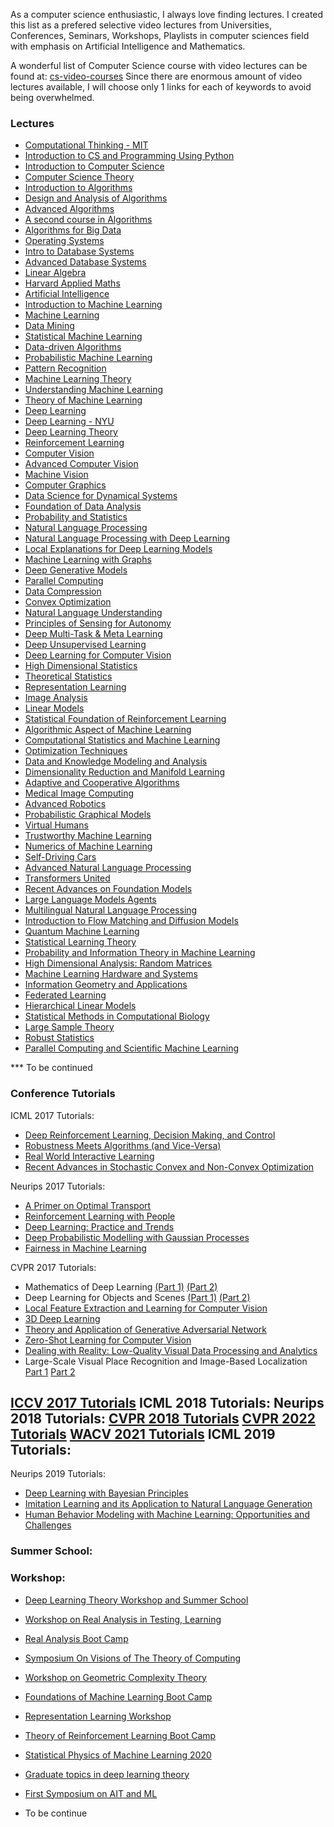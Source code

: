 As a computer science enthusiastic, I always love finding lectures. I created this list as a prefered selective video lectures from Universities, Conferences, Seminars, Workshops, Playlists in computer sciences field with emphasis on Artificial Intelligence and Mathematics.

A wonderful list of Computer Science course with video lectures can be found at: [cs-video-courses](https://github.com/Developer-Y/cs-video-courses)
Since there are enormous amount of video lectures available, I will choose only 1 links for each of keywords to avoid being overwhelmed.

### Lectures
- [Computational Thinking - MIT](https://www.youtube.com/playlist?list=PLP8iPy9hna6T56GkMHEdSrjCCheNuEwI0)
- [Introduction to CS and Programming Using Python](https://www.youtube.com/playlist?list=PLUl4u3cNGP62A-ynp6v6-LGBCzeH3VAQB)
- [Introduction to Computer Science](https://www.youtube.com/playlist?list=PLoROMvodv4rPzLcXBhbCFt8ahPrQGFSmN)
- [Computer Science Theory](https://www.youtube.com/playlist?list=PLSpnclqYnfQ7mQeJnjV1PU5n6kulukeuq)
- [Introduction to Algorithms](https://www.youtube.com/playlist?list=PLUl4u3cNGP63EdVPNLG3ToM6LaEUuStEY)
- [Design and Analysis of Algorithms](https://www.youtube.com/playlist?list=PLUl4u3cNGP6317WaSNfmCvGym2ucw3oGp)
- [Advanced Algorithms](https://www.youtube.com/playlist?list=PL2SOU6wwxB0uP4rJgf5ayhHWgw7akUWSf)
- [A second course in Algorithms](https://www.youtube.com/playlist?list=PLEGCF-WLh2RJh2yDxlJJjnKswWdoO8gAc)
- [Algorithms for Big Data](https://courses.grainger.illinois.edu/cs498abd/fa2020/schedule.html)
- [Operating Systems](https://www.youtube.com/playlist?list=PLacuG5pysFbB2_z9EkSfQIjq3yNzy8igs)
- [Intro to Database Systems](https://www.youtube.com/playlist?list=PLSE8ODhjZXjaKScG3l0nuOiDTTqpfnWFf)
- [Advanced Database Systems](https://www.youtube.com/playlist?list=PLSE8ODhjZXjYgTIlqf4Dy9KQpQ7kn1Tl0)
- [Linear Algebra](https://www.youtube.com/playlist?list=PL54Pt_mZzBqinpMAO6-o1vEzZzzPKx57c)
- [Harvard Applied Maths](https://www.youtube.com/playlist?list=PL43IQ71lgJytIqhiJ6v5lNswFKeQ9952K)
- [Artificial Intelligence](https://www.youtube.com/playlist?list=PLp8QV47qJEg7WWVg_5eOECzVPpy23UjJz)
- [Introduction to Machine Learning](https://scs.hosted.panopto.com/Panopto/Pages/Sessions/List.aspx#folderID="d5bf275d-ff88-4bf6-a865-b065010f55c2"&view=0&page=0&maxResults=50)
- [Machine Learning](https://www.youtube.com/playlist?list=PLoROMvodv4rNyWOpJg_Yh4NSqI4Z4vOYy)
- [Data Mining](https://www.youtube.com/playlist?list=PLbuogVdPnkCrnLNqZPnTuG_s19TNDoad0)
- [Statistical Machine Learning](https://www.youtube.com/playlist?list=PL05umP7R6ij2XCvrRzLokX6EoHWaGA2cC)
- [Data-driven Algorithms](https://www.youtube.com/playlist?list=PLuz4CTPOUNi4Dz6zBPypcI8I3oJUjFKk4)
- [Probabilistic Machine Learning](https://www.youtube.com/playlist?list=PL05umP7R6ij2YE8rRJSb-olDNbntAQ_Bx)
- [Pattern Recognition](https://www.youtube.com/playlist?list=PLN_qg0-2-0SxQ2vlXxlZVMKkt4gI1YYP8)
- [Machine Learning Theory](https://www.youtube.com/playlist?list=PLoROMvodv4rP8nAmISxFINlGKSK4rbLKh)
- [Understanding Machine Learning](https://www.youtube.com/playlist?list=PLPW2keNyw-usgvmR7FTQ3ZRjfLs5jT4BO)
- [Theory of Machine Learning](https://www.youtube.com/playlist?list=PLN_qg0-2-0SxKyZLv_FotPDED5ET_rQmo)
- [Deep Learning](https://www.youtube.com/playlist?list=PLp-0K3kfddPxUJzAW0KxNNjGiK_hISFas)
- [Deep Learning - NYU](https://www.youtube.com/playlist?list=PLLHTzKZzVU9e6xUfG10TkTWApKSZCzuBI)
- [Deep Learning Theory](https://www.youtube.com/playlist?list=PL2mB9GGlueJj_FNjJ8RWgz4Nc_hCSXfMU)
- [Reinforcement Learning](https://www.youtube.com/playlist?list=PLoROMvodv4rN4wG6Nk6sNpTEbuOSosZdX)
- [Computer Vision](https://www.youtube.com/playlist?list=PLd3hlSJsX_InWyCQtwqQ7y6KnwhxNCgRf)
- [Advanced Computer Vision](https://www.youtube.com/playlist?list=PLd3hlSJsX_IlSr0ua4v8WQezazAMXEJE4)
- [Machine Vision](https://www.youtube.com/playlist?list=PLUl4u3cNGP63pfpS1gV5P9tDxxL_e4W8O)
- [Computer Graphics](https://www.youtube.com/playlist?list=PL9_jI1bdZmz2emSh0UQ5iOdT2xRHFHL7E)
- [Data Science for Dynamical Systems](https://www.youtube.com/@DataScience4DynamicalSystems/playlists)
- [Foundation of Data Analysis](https://www.youtube.com/playlist?list=PLbuogVdPnkCqB1sx1eheVmLtp2EN7osYt)
- [Probability and Statistics](https://www.youtube.com/playlist?list=PLbuogVdPnkCpeVcOLv7QEZT1E55qdUKpn)
- [Natural Language Processing](https://www.youtube.com/playlist?list=PLbuogVdPnkCoHnF6snBYzLEdvmhbC6DmE)
- [Natural Language Processing with Deep Learning](https://www.youtube.com/playlist?list=PLoROMvodv4rOaMFbaqxPDoLWjDaRAdP9D)
- [Local Explanations for Deep Learning Models](https://www.youtube.com/playlist?list=PLbuogVdPnkCoto690B1eTReTznuSC9qYX)
- [Machine Learning with Graphs](https://www.youtube.com/playlist?list=PLoROMvodv4rPLKxIpqhjhPgdQy7imNkDn)
- [Deep Generative Models](https://www.youtube.com/playlist?list=PLoROMvodv4rPOWA-omMM6STXaWW4FvJT8)
- [Parallel Computing](https://www.youtube.com/playlist?list=PLoROMvodv4rMp7MTFr4hQsDEcX7Bx6Odp)
- [Data Compression](https://www.youtube.com/playlist?list=PLoROMvodv4rPj4uhbgUAaEKwNNak8xgkz)
- [Convex Optimization](https://www.youtube.com/playlist?list=PLTN4aNO9NiB5VxYILKPBXoy9g1tUqmnBx)
- [Natural Language Understanding](https://www.youtube.com/playlist?list=PLoROMvodv4rOwvldxftJTmoR3kRcWkJBp)
- [Principles of Sensing for Autonomy](https://www.youtube.com/playlist?list=PLoROMvodv4rOhE007XQu707Dy52qXiZGV)
- [Deep Multi-Task & Meta Learning](https://www.youtube.com/playlist?list=PLoROMvodv4rNjRoawgt72BBNwL2V7doGI)
- [Deep Unsupervised Learning](https://www.youtube.com/playlist?list=PLwRJQ4m4UJjPIvv4kgBkvu_uygrV3ut_U)
- [Deep Learning for Computer Vision](https://www.youtube.com/playlist?list=PL5-TkQAfAZFbzxjBHtzdVCWE0Zbhomg7r)
- [High Dimensional Statistics](https://www.youtube.com/playlist?list=PLN_qg0-2-0Sy-nbvOCLgt6uIQsOnmG-iV)
- [Theoretical Statistics](https://www.youtube.com/playlist?list=PLN_qg0-2-0SwfzKyD47bMBmwJnKeezZCW)
- [Representation Learning](https://www.youtube.com/playlist?list=PL3mKiGE4zNJJ83K4c3IBka6eYfe6v71dS)
- [Image Analysis](https://www.youtube.com/playlist?list=PLuRaSnb3n4kSgSV35vTPDRBH81YgnF3Dd)
- [Linear Models](https://www.youtube.com/playlist?list=PLN_qg0-2-0SzrzpEoojAa4anJdaKa49GM)
- [Statistical Foundation of Reinforcement Learning](https://www.youtube.com/playlist?list=PLTN4aNO9NiB5X8HkOBTkIfZ8VFSLH1W8W)
- [Algorithmic Aspect of Machine Learning](https://www.youtube.com/playlist?list=PLB3sDpSRdrOvI1hYXNsa6Lety7K8FhPpx)
- [Computational Statistics and Machine Learning](https://www.youtube.com/playlist?list=PLZBswPA7UFR8pUkCNPgoaT0diXyX6b_e9)
- [Optimization Techniques](https://www.youtube.com/playlist?list=PLPrxGIUWsqP3ZBM4Zy5YqfCh1BqM5sJov)
- [Data and Knowledge Modeling and Analysis](https://www.youtube.com/playlist?list=PLPrxGIUWsqP2BuHVYpuYT-zUFyx234qqq)
- [Dimensionality Reduction and Manifold Learning](https://www.youtube.com/playlist?list=PLPrxGIUWsqP3MNmrqbarg-FbMW88_fzsp)
- [Adaptive and Cooperative Algorithms](https://www.youtube.com/playlist?list=PLPrxGIUWsqP2bR-H5mEw8EMYByeaQklOI)
- [Medical Image Computing](https://www.youtube.com/playlist?list=PLd3hlSJsX_IkrRa_MTEsSVWc0zxHbjx9z)
- [Advanced Robotics](https://www.youtube.com/playlist?list=PLwRJQ4m4UJjNBPJdt8WamRAt4XKc639wF)
- [Probabilistic Graphical Models](https://www.youtube.com/playlist?list=PLoZgVqqHOumTqxIhcdcpOAJOOimrRCGZn)
- [Virtual Humans](https://www.youtube.com/playlist?list=PL05umP7R6ij13it8Rptqo7lycHozvzCJn)
- [Trustworthy Machine Learning](https://www.youtube.com/playlist?list=PL05umP7R6ij0FDHxle4CQLkzOfN-PAt7b)
- [Numerics of Machine Learning](https://www.youtube.com/playlist?list=PL05umP7R6ij2lwDdj7IkuHoP9vHlEcH0s)
- [Self-Driving Cars](https://www.youtube.com/playlist?list=PL05umP7R6ij321zzKXK6XCQXAaaYjQbzr)
- [Advanced Natural Language Processing](https://www.youtube.com/playlist?list=PL8PYTP1V4I8D4BeyjwWczukWq9d8PNyZp)
- [Transformers United](https://www.youtube.com/playlist?list=PLoROMvodv4rNiJRchCzutFw5ItR_Z27CM)
- [Recent Advances on Foundation Models](https://cs.uwaterloo.ca/~wenhuche/teaching/cs886/)
- [Large Language Models Agents](https://www.youtube.com/playlist?list=PLS01nW3RtgopsNLeM936V4TNSsvvVglLc)
- [Multilingual Natural Language Processing](https://www.youtube.com/playlist?list=PL8PYTP1V4I8CHhppU6n1Q9-04m96D9gt5)
- [Introduction to Flow Matching and Diffusion Models](https://diffusion.csail.mit.edu)
- [Quantum Machine Learning](https://www.youtube.com/playlist?list=PLOFEBzvs-VvqJwybFxkTiDzhf5E11p8BI)
- [Statistical Learning Theory](https://www.youtube.com/playlist?list=PLyGKBDfnk-iB4Xz_EAJNEgGF5I-6OzRNI)
- [Probability and Information Theory in Machine Learning](https://mediaspace.wisc.edu/channel/CS_ECE%2B561%2B-%2BProbability%2Band%2BInfo%2BTheory%2Bin%2BMachine%2BLearning/191748913)
- [High Dimensional Analysis: Random Matrices](https://www.youtube.com/playlist?list=PLY11JnnnTUCabY4nc0hKptrd5qEWtLoo2)
- [Machine Learning Hardware and Systems](https://www.youtube.com/playlist?list=PL0mFAhrXqy9CuopJhAB8GVu_Oy7J0ery6)
- [Information Geometry and Applications](https://www.youtube.com/playlist?list=PLHZhjPByiV3L94AeJ9FcK1yrnRDOt3Vit)
- [Federated Learning](https://www.youtube.com/playlist?list=PLrbn2dGrLJK9rB05BObJGIcZP-g2nR28Y)
- [Hierarchical Linear Models](https://www.youtube.com/playlist?list=PLAYxx7zX5F1O2HbRr4gORnscbM9EszYbK)
- [Statistical Methods in Computational Biology](https://www.youtube.com/playlist?list=PLAYxx7zX5F1PieIIeSFc7asuKWRYm6nGy)
- [Large Sample Theory](https://www.youtube.com/playlist?list=PLAYxx7zX5F1P5GG-9U8eJPL_MIsl1_8Zh)
- [Robust Statistics](https://www.stat.berkeley.edu/~jsteinhardt/stat240/index.html)
- [Parallel Computing and Scientific Machine Learning](https://www.youtube.com/playlist?list=PLCAl7tjCwWyGjdzOOnlbGnVNZk0kB8VSa)
  
*** To be continued
### Conference Tutorials

ICML 2017 Tutorials:
- [Deep Reinforcement Learning, Decision Making, and Control](https://vimeo.com/240428644)
- [Robustness Meets Algorithms (and Vice-Versa)](https://www.youtube.com/watch?v=5KLhaAqIHpY)
- [Real World Interactive Learning](https://vimeo.com/240429210)
- [Recent Advances in Stochastic Convex and Non-Convex Optimization](https://www.youtube.com/watch?v=jPjhiaeYruQ)

Neurips 2017 Tutorials:
- [A Primer on Optimal Transport](https://vimeo.com/248504509)
- [Reinforcement Learning with People](https://www.youtube.com/watch?v=TqT9nIx27Eg)
- [Deep Learning: Practice and Trends](https://www.youtube.com/watch?v=42naw5u8ouA)
- [Deep Probabilistic Modelling with Gaussian Processes](https://www.youtube.com/watch?v=RAiPlfohjJo)
- [Fairness in Machine Learning](https://vimeo.com/248490141)

CVPR 2017 Tutorials:
- Mathematics of Deep Learning [(Part 1)](https://www.youtube.com/watch?v=Mdp9uC3gXUU) [(Part 2)](https://www.youtube.com/watch?v=xdA-uhJ6T3U)
- Deep Learning for Objects and Scenes [(Part 1)](https://www.youtube.com/watch?v=jHv37mKAhV4) [(Part 2)](https://www.youtube.com/watch?v=pK6XAk95kUY)
- [Local Feature Extraction and Learning for Computer Vision](https://www.youtube.com/watch?v=dlqn-wPvjxg)
- [3D Deep Learning](https://www.youtube.com/watch?v=8CenT_4HWyY)
- [Theory and Application of Generative Adversarial Network](https://www.youtube.com/watch?v=KudkR-fFu_8)
- [Zero-Shot Learning for Computer Vision](https://www.youtube.com/watch?v=dE4nU5OaQqA)
- [Dealing with Reality: Low-Quality Visual Data Processing and Analytics](https://www.youtube.com/watch?v=KOk4IHRavrQ)
- Large-Scale Visual Place Recognition and Image-Based Localization [Part 1](https://www.youtube.com/watch?v=GDMLjzbEth8) [Part 2](https://www.youtube.com/watch?v=947W99gAvQ8)

[ICCV 2017 Tutorials](https://www.youtube.com/playlist?list=PL_bDvITUYucBGj2Hmv1e7CP9U82kHWVOT)
ICML 2018 Tutorials:
Neurips 2018 Tutorials:
[CVPR 2018 Tutorials](https://www.youtube.com/playlist?list=PL_bDvITUYucD54Ym5XKGqTv9xNsrOX0aS)
[CVPR 2022 Tutorials](https://www.youtube.com/playlist?list=PL_bDvITUYucBWovIMSBLShNbAqKEQluOS)
[WACV 2021 Tutorials](https://www.youtube.com/playlist?list=PL_bDvITUYucCXNDfPC5kxVFK8LHcXBgGv)
ICML 2019 Tutorials:
-

Neurips 2019 Tutorials:
- [Deep Learning with Bayesian Principles](https://www.youtube.com/watch?v=2wFb46Q8kmA)
- [Imitation Learning and its Application to Natural Language Generation](https://slideslive.com/38922816/imitation-learning-and-its-application-to-natural-language-generation)
- [Human Behavior Modeling with Machine Learning: Opportunities and Challenges](https://slideslive.com/38922868/human-behavior-modeling-with-machine-learning-opportunities-and-challenges)

### Summer School:

### Workshop:
- [Deep Learning Theory Workshop and Summer School](https://www.youtube.com/playlist?list=PLgKuh-lKre10YK4RZ6mMylo3ftx_JJYYM)
- [Workshop on Real Analysis in Testing, Learning](https://www.youtube.com/playlist?list=PLgKuh-lKre10VULBF-l0qm-ZSJRyJKK80)
- [Real Analysis Boot Camp](https://www.youtube.com/playlist?list=PLgKuh-lKre11XOiDQrB-c09oem6ftoGzZ)
- [Symposium On Visions of The Theory of Computing](https://www.youtube.com/playlist?list=PLgKuh-lKre13o3mgqMBJcJzZkWp-H9_o5)
- [Workshop on Geometric Complexity Theory](https://www.youtube.com/playlist?list=PLgKuh-lKre11VVfPSKsG0U-7VP5Gn7gJQ)
- [Foundations of Machine Learning Boot Camp](https://www.youtube.com/playlist?list=PLgKuh-lKre11GbZWneln-VZDLHyejO7YD)
- [Representation Learning Workshop](https://www.youtube.com/playlist?list=PLgKuh-lKre13UNV4ztsWUXciUZ7x_ZDHz)
- [Theory of Reinforcement Learning Boot Camp](https://www.youtube.com/playlist?list=PLgKuh-lKre11De4uxkLE8a88n0InyJxa-)
- [Statistical Physics of Machine Learning 2020](https://www.youtube.com/playlist?list=PL04QVxpjcnjgzMr9ehyZUSkwu0Wr0cF_N)
- [Graduate topics in deep learning theory](https://www.youtube.com/playlist?list=PL0NRmB0fnLJSEXFQHGF0q5JcedxTqK4AJ)
- [First Symposium on AIT and ML](https://www.youtube.com/playlist?list=PLolRwrHhkLDSIRwDHYHR1LeITc2ZlXqTj)

- To be continue

  
